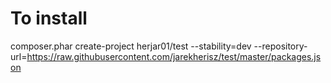 # To install
composer.phar create-project herjar01/test --stability=dev --repository-url=https://raw.githubusercontent.com/jarekherisz/test/master/packages.json
